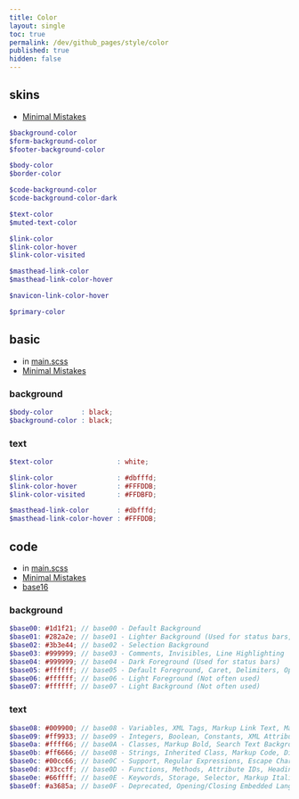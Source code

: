 ```yaml
---
title: Color
layout: single
toc: true
permalink: /dev/github_pages/style/color
published: true
hidden: false
---
```


<head>
  <base target="_blank">
</head>



## skins

- [Minimal Mistakes](https://github.com/mmistakes/minimal-mistakes/tree/master/_sass/minimal-mistakes/skins)

```scss
$background-color
$form-background-color
$footer-background-color

$body-color
$border-color

$code-background-color
$code-background-color-dark

$text-color
$muted-text-color

$link-color
$link-color-hover
$link-color-visited

$masthead-link-color
$masthead-link-color-hover

$navicon-link-color-hover

$primary-color
```



## basic

- in [main.scss](/dev/github_pages/style/customization#mainscss)
- [Minimal Mistakes](https://mmistakes.github.io/minimal-mistakes/docs/stylesheets/#colors)

### background

```scss
$body-color       : black;
$background-color : black;
```

### text

```scss
$text-color                : white;

$link-color                : #dbfffd;
$link-color-hover          : #FFFDDB;
$link-color-visited        : #FFDBFD;

$masthead-link-color       : #dbfffd;
$masthead-link-color-hover : #FFFDDB;
```



## code

- in [main.scss](/dev/github_pages/style/customization#mainscss)
- [Minimal Mistakes](https://mmistakes.github.io/minimal-mistakes/docs/stylesheets/#syntax-highlighting)
- [base16](http://chriskempson.com/projects/base16/)

### background

```scss
$base00: #1d1f21; // base00 - Default Background
$base01: #282a2e; // base01 - Lighter Background (Used for status bars, line number and folding marks)
$base02: #3b3e44; // base02 - Selection Background
$base03: #999999; // base03 - Comments, Invisibles, Line Highlighting
$base04: #999999; // base04 - Dark Foreground (Used for status bars)
$base05: #ffffff; // base05 - Default Foreground, Caret, Delimiters, Operators
$base06: #ffffff; // base06 - Light Foreground (Not often used)
$base07: #ffffff; // base07 - Light Background (Not often used)
```

### text

```scss
$base08: #009900; // base08 - Variables, XML Tags, Markup Link Text, Markup Lists, Diff Deleted
$base09: #ff9933; // base09 - Integers, Boolean, Constants, XML Attributes, Markup Link Url
$base0a: #ffff66; // base0A - Classes, Markup Bold, Search Text Background
$base0b: #ff6666; // base0B - Strings, Inherited Class, Markup Code, Diff Inserted
$base0c: #00cc66; // base0C - Support, Regular Expressions, Escape Characters, Markup Quotes
$base0d: #33ccff; // base0D - Functions, Methods, Attribute IDs, Headings
$base0e: #66ffff; // base0E - Keywords, Storage, Selector, Markup Italic, Diff Changed
$base0f: #a3685a; // base0F - Deprecated, Opening/Closing Embedded Language Tags, e.g. <?php ?>
```
